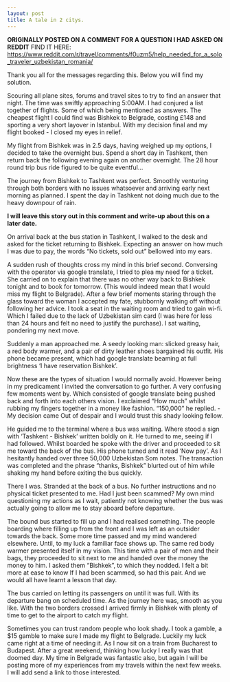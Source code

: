 ```yaml
---
layout: post
title: A tale in 2 citys.
---
```


**ORIGINALLY POSTED ON A COMMENT FOR A QUESTION I HAD ASKED ON REDDIT**
FIND IT HERE: https://www.reddit.com/r/travel/comments/f0uzm5/help_needed_for_a_solo_traveler_uzbekistan_romania/

Thank you all for the messages regarding this. Below you will find my solution.

Scouring all plane sites, forums and travel sites to try to find an answer that night. The time was swiftly approaching 5:00AM. I had conjured a list together of flights. Some of which being mentioned as answers. The cheapest flight I could find was Bishkek to Belgrade, costing £148 and sporting a very short layover in Istanbul. With my decision final and my flight booked - I closed my eyes in relief.

My flight from Bishkek was in 2.5 days, having weighed up my options, I decided to take the overnight bus. Spend a short day in Tashkent, then return back the following evening again on another overnight. The 28 hour round trip bus ride figured to be quite eventful…

The journey from Bishkek to Tashkent was perfect. Smoothly venturing through both borders with no issues whatsoever and arriving early next morning as planned. I spent the day in Tashkent not doing much due to the heavy downpour of rain.

**I will leave this story out in this comment and write-up about this on a later date.**

On arrival back at the bus station in Tashkent, I walked to the desk and asked for the ticket returning to  Bishkek. Expecting an answer on how much I was due to pay, the words “No tickets, sold out” bellowed into my ears.

A sudden rush of thoughts cross my mind in this brief second. Conversing with the operator via google translate, I tried to plea my need for a ticket. She carried on to explain that there was no other way back to Bishkek tonight and to book for tomorrow. (This would indeed mean that I would miss my flight to Belgrade). After a few brief moments staring through the glass toward the woman I accepted my fate, stubbornly walking off without following her advice. I took a seat in the waiting room and tried to gain wi-fi. Which I failed due to the lack of Uzbekistan sim card (I was here for less than 24 hours and felt no need to justify the purchase). I sat waiting, pondering my next move.

Suddenly a man approached me. A seedy looking man: slicked greasy hair, a red body warmer, and a pair of dirty leather shoes bargained his outfit. His phone became present, which had google translate beaming at full brightness ‘I have reservation Bishkek’.

Now these are the types of situation I would normally avoid. However being in my predicament I invited the conversation to go further. A very confusing few moments went by. Which consisted of google translate being pushed back and forth into each others vision. I exclaimed “How much” whilst rubbing my fingers together in a money like fashion. “150,000” he replied. - My decision came Out of despair and I would trust this shady looking fellow.

He guided me to the terminal where a bus was waiting. Where stood a sign with ‘Tashkent - Bishkek’ written boldly on it. He turned to me, seeing if I had followed. Whilst boarded he spoke with the driver and proceeded to sit me toward the back of the bus. His phone turned and it read ‘Now pay’. As I hesitantly handed over three 50,000 Uzbekistan Som notes. The transaction was completed and the phrase “thanks, Bishkek” blurted out of him while shaking my hand before exiting the bus quickly.

There I was. Stranded at the back of a bus. No further instructions and no physical ticket presented to me. Had I just been scammed? My own mind questioning my actions as I wait, patiently not knowing whether the bus was actually going to allow me to stay aboard before departure.

The bound bus started to fill up and I had realised something. The people boarding where filling up from the front and I was left as an outsider towards the back. Some more time passed and my mind wandered elsewhere. Until, to my luck a familiar face shows up. The same red body warmer presented itself in my vision. This time with a pair of men and their bags, they proceeded to sit next to me and handed over the money the money to him. I asked them “Bishkek”, to which they nodded. I felt a bit more at ease to know If I had been scammed, so had this pair. And we would all have learnt a lesson that day.

The bus carried on letting its passengers on until it was full. With its departure bang on scheduled time. As the journey here was, smooth as you like. With the two borders crossed I arrived firmly in Bishkek with plenty of time to get to the airport to catch my flight.

Sometimes you can trust random people who look shady. I took a gamble, a $15 gamble to make sure I made my flight to Belgrade. Luckily my luck came right at a time of needing it. As I now sit on a train from Bucharest to Budapest. After a great weekend, thinking how lucky I really was that doomed day. My time in Belgrade was fantastic also, but again I will be posting more of my experiences from my travels within the next few weeks. I will add send a link to those interested.

